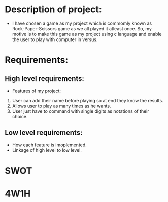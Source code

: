 # Description of project:
* I have chosen a game as my project which is commomly known as Rock-Paper-Scissors game as we all played it atleast once. So, my motive is to make this game as my project using c language and enable the user to play with computer in versus.

# Requirements:
## High level requirements:
* Features of my project:
1. User can add their name before playing so at end they know the results.
2. Allows user to play as many times as he wants.
3. User just have to command with single digits as notations of their choice.

## Low level requirements:
* How each feature is imoplemented.
* Linkage of high level to low level.

# SWOT
# 4W1H
